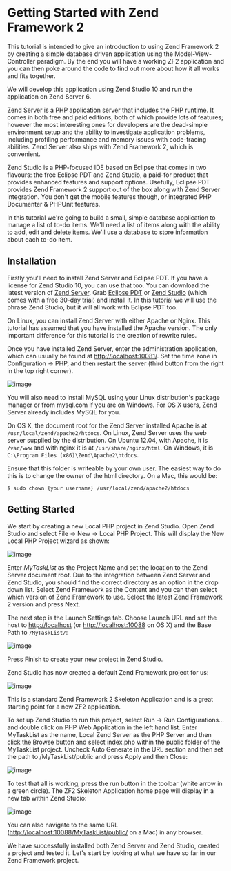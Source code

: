 Getting Started with Zend Framework 2
=====================================

This tutorial is intended to give an introduction to using Zend Framework 2 by creating a simple database driven application using the Model-View-Controller paradigm. By the end you will have a working ZF2 application and you can then poke around the code to find out more about how it all works and fits together.

We will develop this application using Zend Studio 10 and run the application on Zend Server 6.

Zend Server is a PHP application server that includes the PHP runtime. It comes in both free and paid editions, both of which provide lots of features; however the most interesting ones for developers are the dead-simple environment setup and the ability to investigate application problems, including profiling performance and memory issues with code-tracing abilities. Zend Server also ships with Zend Framework 2, which is convenient.

Zend Studio is a PHP-focused IDE based on Eclipse that comes in two flavours: the free Eclipse PDT and Zend Studio, a paid-for product that provides enhanced features and support options. Usefully, Eclipse PDT provides Zend Framework 2 support out of the box along with Zend Server integration. You don't get the mobile features though, or integrated PHP Documenter & PHPUnit features.

In this tutorial we're going to build a small, simple database application to manage a list of to-do items. We'll need a list of items along with the ability to add, edit and delete items. We'll use a database to store information about each to-do item.

Installation
------------

Firstly you'll need to install Zend Server and Eclipse PDT. If you have a license for Zend Studio 10, you can use that too. You can download the latest version of [Zend Server](http://www.zend.com/en/products/server/downloads?src=zft). Grab [Eclipse PDT](http://www.zend.com/en/company/community/pdt/downloads?src=zft) or [Zend Studio](http://www.zend.com/en/products/studio/downloads?src=zft) (which comes with a free 30-day trial) and install it. In this tutorial we will use the phrase Zend Studio, but it will all work with Eclipse PDT too.

On Linux, you can install Zend Server with either Apache or Nginx. This tutorial has assumed that you have installed the Apache version. The only important difference for this tutorial is the creation of rewrite rules.

Once you have installed Zend Server, enter the administration application, which can usually be found at <http://localhost:10081/>. Set the time zone in Configuration -\> PHP, and then restart the server (third button from the right in the top right corner).

![image](../images/getting-started-with-zend-studio.server2.png%0A%20:width:%20940%20px)

You will also need to install MySQL using your Linux distribution's package manager or from mysql.com if you are on Windows. For OS X users, Zend Server already includes MySQL for you.

On OS X, the document root for the Zend Server installed Apache is at `/usr/local/zend/apache2/htdocs`. On Linux, Zend Server uses the web server supplied by the distribution. On Ubuntu 12.04, with Apache, it is `/var/www` and with nginx it is at `/usr/share/nginx/html`. On Windows, it is `C:\Program Files (x86)\Zend\Apache2\htdocs`.

Ensure that this folder is writeable by your own user. The easiest way to do this is to change the owner of the html directory. On a Mac, this would be:

~~~~ {.sourceCode .bash}
$ sudo chown {your username} /usr/local/zend/apache2/htdocs
~~~~

Getting Started
---------------

We start by creating a new Local PHP project in Zend Studio. Open Zend Studio and select File -\> New -\> Local PHP Project. This will display the New Local PHP Project wizard as shown:

![image](../images/getting-started-with-zend-studio.studio1.png%0A%20:width:%20525px)

Enter *MyTaskList* as the Project Name and set the location to the Zend Server document root. Due to the integration between Zend Server and Zend Studio, you should find the correct directory as an option in the drop down list. Select Zend Framework as the Content and you can then select which version of Zend Framework to use. Select the latest Zend Framework 2 version and press Next.

The next step is the Launch Settings tab. Choose Launch URL and set the host to <http://localhost> (or <http://localhost:10088> on OS X) and the Base Path to `/MyTaskList/`:

![image](../images/getting-started-with-zend-studio.studio2.png%0A%20:width:%20525px)

Press Finish to create your new project in Zend Studio.

Zend Studio has now created a default Zend Framework project for us:

![image](../images/getting-started-with-zend-studio.studio3.png%0A%20:width:%20525px)

This is a standard Zend Framework 2 Skeleton Application and is a great starting point for a new ZF2 application.

To set up Zend Studio to run this project, select Run -\> Run Configurations... and double click on PHP Web Application in the left hand list. Enter MyTaskList as the name, Local Zend Server as the PHP Server and then click the Browse button and select index.php within the public folder of the MyTaskList project. Uncheck Auto Generate in the URL section and then set the path to /MyTaskList/public and press Apply and then Close:

![image](../images/getting-started-with-zend-studio.studio4.png%0A%20:width:%20525px)

To test that all is working, press the run button in the toolbar (white arrow in a green circle). The ZF2 Skeleton Application home page will display in a new tab within Zend Studio:

![image](../images/getting-started-with-zend-studio.studio5.png%0A%20:width:%2080%)

You can also navigate to the same URL (<http://localhost:10088/MyTaskList/public/> on a Mac) in any browser.

We have successfully installed both Zend Server and Zend Studio, created a project and tested it. Let's start by looking at what we have so far in our Zend Framework project.

